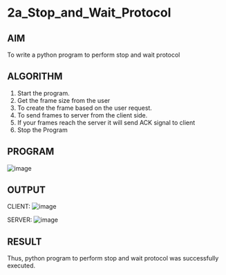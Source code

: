 # 2a_Stop_and_Wait_Protocol
## AIM 
To write a python program to perform stop and wait protocol
## ALGORITHM
1. Start the program.
2. Get the frame size from the user
3. To create the frame based on the user request.
4. To send frames to server from the client side.
5. If your frames reach the server it will send ACK signal to client
6. Stop the Program
## PROGRAM
![image](https://github.com/Narasimhan05/2a_Stop_and_Wait_Protocol/assets/132819871/901f1b25-13e9-4a88-ad49-a239747123c3)

## OUTPUT
CLIENT:
![image](https://github.com/Narasimhan05/2a_Stop_and_Wait_Protocol/assets/132819871/fe532ccb-280d-42a6-8f25-c701e83a3e58)

SERVER:
![image](https://github.com/Narasimhan05/2a_Stop_and_Wait_Protocol/assets/132819871/d6b1d250-7071-4b4c-aeeb-f6c1df8fdea3)

## RESULT
Thus, python program to perform stop and wait protocol was successfully executed.

